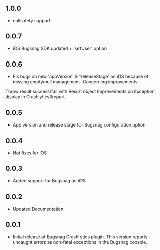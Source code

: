 ## 1.0.0

* nullsafety support

## 0.0.7

* iOS Bugsnag SDK updated + 'setUser' option


## 0.0.6

* Fix bugs on new 'appVersion' & 'releaseStage' on iOS because of missing empty/null management.
Concerning improvements:

Throw result success/fail with Result object
Improvements on Exception display in Crashlytics#report

## 0.0.5

* App version and release stage for Bugsnag configuration option

## 0.0.4

* Hot fixes for iOS

## 0.0.3

* Added support for Bugsnag on iOS

## 0.0.2

* Updated Documentation

## 0.0.1

* Initial release of Bugsnag Crashlytics plugin.
This version reports uncaught errors as non-fatal exceptions in the
Bugsnag console.
